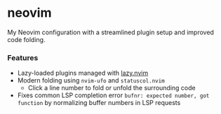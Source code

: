 # neovim
My Neovim configuration with a streamlined plugin setup and improved code folding.

### Features

- Lazy-loaded plugins managed with [lazy.nvim](https://github.com/folke/lazy.nvim)
- Modern folding using `nvim-ufo` and `statuscol.nvim`
  - Click a line number to fold or unfold the surrounding code
- Fixes common LSP completion error `bufnr: expected number, got function` by normalizing
  buffer numbers in LSP requests
